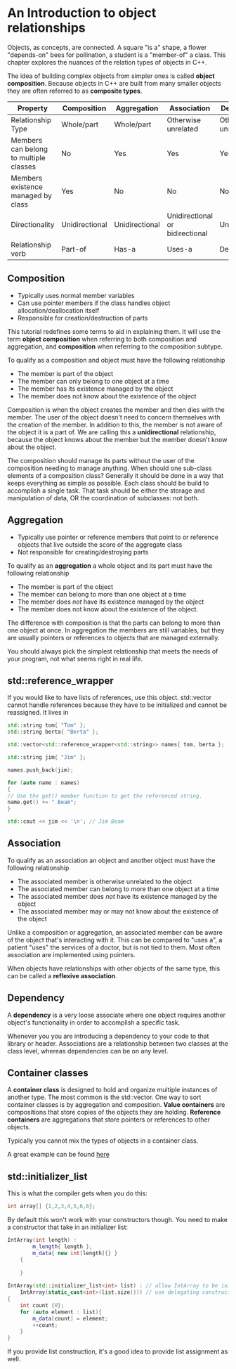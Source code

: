 # An Introduction to object relationships

Objects, as concepts, are connected. A square "is a" shape, a flower "depends-on" bees for pollination, a student is a "member-of" a class. This chapter explores the nuances of the relation types of objects in C++. 

The idea of building complex objects from simpler ones is called **object composition**. Because objects in C++ are built from many smaller objects they are often referred to as **composite types**. 


| **Property** | **Composition** | **Aggregation** | **Association** | **Dependency**|
|--|--|--|--|--|
| Relationship Type | Whole/part | Whole/part | Otherwise unrelated| Otherwise unrelated | 
|Members can belong to multiple classes | No | Yes | Yes | Yes |
| Members existence managed by class | Yes | No | No | No |
| Directionality | Unidirectional | Unidirectional | Unidirectional or bidirectional | Unidirectional | 
|Relationship verb | Part-of | Has-a | Uses-a| Depends-on |

## Composition

* Typically uses normal member variables
* Can use pointer members if the class handles object allocation/deallocation itself
* Responsible for creation/destruction of parts

This tutorial redefines some terms to aid in explaining them. It will use the term **object composition** when referring to both composition and aggregation, and **composition** when referring to the composition subtype. 

To qualify as a composition and object must have the following relationship

* The member is part of the object
* The member can only belong to one object at a time
* The member has its existence managed by the object
* The member does not know about the existence of the object

Composition is when the object creates the member and then dies with the member. The user of the object doesn't need to concern themselves with the creation of the member. In addition to this, the member is not aware of the object it is a part of. We are calling this a **unidirectional** relationship, because the object knows about the member but the member doesn't know about the object. 

The composition should manage its parts without the user of the composition needing to manage anything. When should one sub-class elements of a composition class? Generally it should be done in a way that keeps everything as simple as possible. Each class should be build to accomplish a single task. That task should be either the storage and manipulation of data, OR the coordination of subclasses: not both. 

## Aggregation

* Typically use pointer or reference members that point to or reference objects that live outside the score of the aggregate class
* Not responsible for creating/destroying parts


To qualify as an **aggregation** a whole object and its part must have the following relationship

* The member is part of the object
* The member can belong to more than one object at a time
* The member does *not* have its existence managed by the object
* The member does not know about the existence of the object.

The difference with composition is that the parts can belong to more than one object at once. In aggregation the members are still variables, but they are usually pointers or references to objects that are managed externally. 

You should always pick the simplest relationship that meets the needs of your program, not what seems right in real life. 

## std::reference_wrapper

If you would like to have lists of references, use this object. std::vector cannot handle references because they have to be initialized and cannot be reassigned. It lives in <functional> 

```cpp
std::string tom{ "Tom" };
std::string berta{ "Berta" };

std::vector<std::reference_wrapper<std::string>> names{ tom, berta };

std::string jim{ "Jim" };

names.push_back(jim);

for (auto name : names)
{
// Use the get() member function to get the referenced string.
name.get() += " Beam";
}

std::cout << jim << '\n'; // Jim Beam
```

## Association

To qualify as an association an object and another object must have the following relationship

* The associated member is otherwise unrelated to the object
* The associated member can belong to more than one object at a time
* The associated member does *not* have its existence managed by the object
* The associated member may or may not know about the existence of the object

Unlike a composition or aggregation, an associated member can be aware of the object that's interacting with it. This can be compared to "uses a", a patient "uses" the services of a doctor, but is not tied to them. Most often association are implemented using pointers. 

When objects have relationships with other objects of the same type, this can be called a **reflexive association**. 

## Dependency 

A **dependency** is a very loose associate where one object requires another object's functionality in order to accomplish a specific task. 

Whenever you <include> you are introducing a dependency to your code to that library or header. Associations are a relationship between two classes at the class level, whereas dependencies can be on any level. 

## Container classes

A **container class** is designed to hold and organize multiple instances of another type. The most common is the std::vector. One way to sort container classes is by aggregation and composition. **Value containers** are compositions that store copies of the objects they are holding. **Reference containers** are aggregations that store pointers or references to other objects. 

Typically you cannot mix the types of objects in a container class. 

A great example can be found [here](https://www.learncpp.com/cpp-tutorial/container-classes/)


## std::initializer_list

This is what the compiler gets when you do this:

```cpp
int array[] {1,2,3,4,5,6,6};
```

By default this won't work with your constructors though. You need to make a constructor that take in an initializer list:

```cpp
IntArray(int length) :
		m_length{ length },
		m_data{ new int[length]{} }
	{
 
	}
 
IntArray(std::initializer_list<int> list) : // allow IntArray to be initialized via list initialization
    IntArray(static_cast<int>(list.size())) // use delegating constructor to set up initial arrayi
{
    int count {0};
    for (auto element : list){
        m_data[count] = element;
        ++count;
    }
}

```

If you provide list construction, it's a good idea to provide list assignment as well. 


